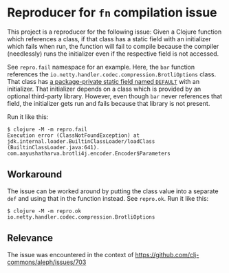 # Reproducer for `fn` compilation issue

This project is a reproducer for the following issue: Given a Clojure function which references a
class, if that class has a static field with an initializer which fails when run, the function will
fail to compile because the compiler (needlessly) runs the initializer even if the respective field
is not accessed.

See `repro.fail` namespace for an example. Here, the `bar` function references the
`io.netty.handler.codec.compression.BrotliOptions` class. That class has [a package-private static
field named
`DEFAULT`](https://github.com/netty/netty/blob/c1d0fd2dbf7907a99ab702795e35d9de8068c1cb/codec/src/main/java/io/netty/handler/codec/compression/BrotliOptions.java#L32-L34)
with an initializer. That initializer depends on a class which is provided by an optional
third-party library. However, even though `bar` never references that field, the initializer gets
run and fails because that library is not present.

Run it like this:

```
$ clojure -M -m repro.fail
Execution error (ClassNotFoundException) at jdk.internal.loader.BuiltinClassLoader/loadClass (BuiltinClassLoader.java:641).
com.aayushatharva.brotli4j.encoder.Encoder$Parameters
```

## Workaround

The issue can be worked around by putting the class value into a separate `def` and using that in
the function instead. See `repro.ok`. Run it like this:

```
$ clojure -M -m repro.ok
io.netty.handler.codec.compression.BrotliOptions
```

## Relevance

The issue was encountered in the context of https://github.com/clj-commons/aleph/issues/703
